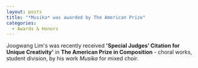 ```yaml
---
layout: posts
title: "*Musika* was awarded by The American Prize"
categories:
  - Awards & Honors
---
```

Joogwang Lim's was recently received **'Special Judges’ Citation for Unique Creativity'** in **The American Prize in Composition** - choral works, student division, 
by his work *Musika* for mixed choir.
